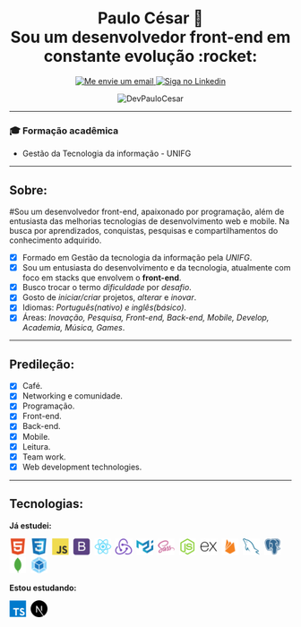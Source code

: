 <h1 align="center"> 
  Paulo César 👋 <br> Sou um desenvolvedor front-end em constante evolução :rocket:
</h1>

<p align="center">
  <a href="mailto:paulo3625@gmail.com">
    <img
      title="Me envie um email"
      src="https://img.shields.io/badge/-paulo.pessoal3625@gmail.com-c14438?style=flat-square&logo=Gmail&logoColor=white"
    />
  </a>

  <a href="https://www.linkedin.com/in/devpaulocesar/">
    <img
      title="Siga no Linkedin"
      src="https://img.shields.io/badge/-devpaulocesar-blue?style=flat-square&logo=Linkedin&logoColor=white"
    />
  </a>
</p>

<p align="center">
  <img src="https://komarev.com/ghpvc/?username=dev-paulocesar1" alt="DevPauloCesar" />
</p>

---

### :mortar_board: Formação acadêmica
- Gestão da Tecnologia da informação - UNIFG

---

<h2> Sobre: </h2>

#Sou um desenvolvedor front-end, apaixonado por programação, além de entusiasta das melhorias tecnologias de desenvolvimento web e mobile. Na busca por aprendizados, conquistas, pesquisas e compartilhamentos do conhecimento adquirido.

- [x] Formado em Gestão da tecnologia da informação pela *UNIFG*.
- [x] Sou um entusiasta do desenvolvimento e da tecnologia, atualmente com foco em stacks que envolvem o **front-end**.
- [x] Busco trocar o termo *dificuldade* por *desafio*.
- [x] Gosto de *iniciar/criar* projetos, *alterar* e *inovar*.
- [x] Idiomas: *Português(nativo) e inglês(básico)*.
- [x] Áreas: *Inovação, Pesquisa, Front-end, Back-end, Mobile, Develop, Academia, Música, Games*.

---

<h2> Predileção: </h2>

- [x] Café.
- [x] Networking e comunidade.
- [x] Programação.
- [x] Front-end.
- [x] Back-end.
- [x] Mobile.
- [x] Leitura.
- [x] Team work.
- [X] Web development technologies.

---

<h2>Tecnologias: </h2>

**Já estudei:**
<p align="left">
  <!-- HTML5 Icon -->
  <img src="https://github.com/devicons/devicon/blob/master/icons/html5/html5-plain.svg" title="HTML5" title="" alt="HTML5" width="30" height="30">&nbsp;
  <!-- CSS3 Icon -->
  <img src="https://github.com/devicons/devicon/blob/master/icons/css3/css3-original.svg" title="CSS3" alt="CSS3" width="30" height="30">&nbsp;
  <!-- JavaScript Icon -->
  <img src="https://github.com/devicons/devicon/blob/master/icons/javascript/javascript-original.svg" title="JavaScript" alt="JavaScript" width="30" height="30">&nbsp;
  <!-- Bootstrap Icon -->
  <img src="https://github.com/devicons/devicon/blob/master/icons/bootstrap/bootstrap-plain.svg" title="Bootstrap" alt="Bootstrap" width="30" height="30">&nbsp;
  <!-- React Icon -->
  <img src="https://github.com/devicons/devicon/blob/master/icons/react/react-original.svg" title="React" alt="React" width="30" height="30">&nbsp;
  <!-- Redux Icon -->
  <img src="https://github.com/devicons/devicon/blob/master/icons/redux/redux-original.svg" title="Redux" alt="Redux" width="30" height="30">&nbsp;
  <!-- Material ui Icon -->
  <img src="https://github.com/devicons/devicon/blob/master/icons/materialui/materialui-original.svg" title="Material ui" alt="Material ui" width="30" height="30">&nbsp;
  <!-- Sass Icon -->
  <img src="https://github.com/devicons/devicon/blob/master/icons/sass/sass-original.svg" title="Sass" alt="Sass" width="30" height="30">&nbsp;
  <!-- Nodejs Icon -->
  <img src="https://github.com/devicons/devicon/blob/master/icons/nodejs/nodejs-original.svg" title="Nodejs" alt="Nodejs" width="30" height="30">&nbsp;
  <!-- Express Icon -->
  <img src="https://github.com/devicons/devicon/blob/master/icons/express/express-original.svg" title="Express" alt="Express" width="30" height="30">&nbsp;
  <!-- Firebase Icon -->
  <img src="https://github.com/devicons/devicon/blob/master/icons/firebase/firebase-plain.svg" title="Firebase" alt="Firebase" width="30" height="30">&nbsp;
  <!-- MySql Icon -->
  <img src="https://github.com/devicons/devicon/blob/master/icons/mysql/mysql-plain.svg" title="MySql" alt="MySql" width="30" height="30">&nbsp;
  <!-- PostgreSql Icon -->
  <img src="https://github.com/devicons/devicon/blob/master/icons/postgresql/postgresql-plain.svg" title="PostgreSql" alt="PostgreSql" width="30" height="30">&nbsp;
  <!-- MongoDB Icon -->
  <img src="https://github.com/devicons/devicon/blob/master/icons/mongodb/mongodb-plain.svg" title="MongoDB" alt="MongoDB" width="30" height="30">&nbsp;
  <!-- Webpack Icon -->
  <img src="https://github.com/devicons/devicon/blob/master/icons/webpack/webpack-original.svg" title="Webpack" alt="Webpack" width="30" height="30">&nbsp;
</p>

**Estou estudando:**
<p align="left">
  <!-- Typescript Icon -->
  <img src="https://github.com/devicons/devicon/blob/master/icons/typescript/typescript-original.svg" alt="Typescript" width="30" height="30">&nbsp;
  <!-- Next.js Icon -->
  <img src="https://github.com/devicons/devicon/blob/master/icons/nextjs/nextjs-original.svg" alt="Next.js" width="30" height="30">&nbsp;
</p>
